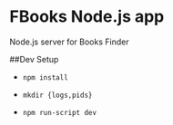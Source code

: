 FBooks Node.js app
===========

Node.js server for Books Finder

##Dev Setup

- `npm install`

- `mkdir {logs,pids}`

- `npm run-script dev`